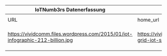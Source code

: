 |IoTNumb3rs Datenerfassung|||||||||||
| ---- | ---- | ---- | ---- | ---- | ---- | ---- | ---- | ---- | ---- | ---- |
||||||||||||
|URL|home_url|filename|device_class|device_count|market_class|market_volume|prognosis_year|publication_year|authorship_class|Dropbox folder|
|https://vividcomm.files.wordpress.com/2015/01/iot-infographic-212-billion.jpg|https://vividcomm.com/2015/01/05/smart-grid-iot-sensors/|file19_iot-infographic-212-billion.jpg||||||||MariaMarg/20181118-1503|
